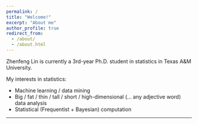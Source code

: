 ```yaml
---
permalink: /
title: "Welcome!"
excerpt: "About me"
author_profile: true
redirect_from: 
  - /about/
  - /about.html
---
```


Zhenfeng Lin is currently a 3rd-year Ph.D. student in statistics in Texas A&M University.  

My interests in statistics:

* Machine learning / data mining 
* Big / fat / thin / tall / short / high-dimensional (... any adjective word) data analysis
* Statistical (Frequentist + Bayesian) computation

***

<!--
![Bored by statistics](/images/stat_cartoon/bored_by_statistics.jpg)

![Placebo](/images/stat_cartoon/placebo.png)

![Make up statistics](/images/stat_cartoon/make_up.gif)

![Outliers](/images/stat_cartoon/outlier.gif)
-->